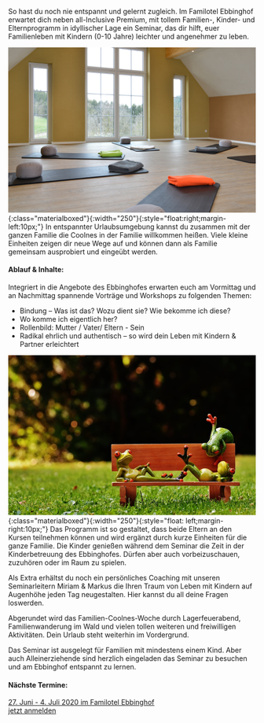 So hast du noch nie entspannt und gelernt zugleich. Im Familotel Ebbinghof erwartet dich neben all-Inclusive Premium, mit tollem Familien-, Kinder- und Elternprogramm in idyllischer Lage ein Seminar, das dir hilft, euer Familienleben mit Kindern (0-10 Jahre) leichter und angenehmer zu leben.

![Ebbinghof-Seminarraum](/assets/images_ebbinghof/ebbinghof-seminarraum.jpg){:class="materialboxed"}{:width="250"}{:style="float:right;margin-left:10px;"}
In entspannter Urlaubsumgebung kannst du zusammen mit der ganzen Familie die Coolnes in der Familie willkommen heißen. Viele kleine Einheiten zeigen dir neue Wege auf und können dann als Familie gemeinsam ausprobiert und eingeübt werden.

#### Ablauf & Inhalte:
Integriert in die Angebote des Ebbinghofes erwarten euch am Vormittag und an Nachmittag spannende Vorträge und Workshops zu folgenden Themen:
<ul class="collection">
   <li class="collection-item">Bindung – Was ist das? Wozu dient sie? Wie bekomme ich diese?</li>
   <li class="collection-item">Wo komme ich eigentlich her?</li>
   <li class="collection-item">Rollenbild: Mutter / Vater/ Eltern - Sein</li>
   <li class="collection-item">Radikal ehrlich und authentisch – so wird dein Leben mit Kindern & Partner erleichtert</li>
 </ul>

![Coole-Frösche](/assets/images/frogs-mini.jpg){:class="materialboxed"}{:width="250"}{:style="float: left;margin-right:10px;"}
Das Programm ist so gestaltet, dass beide Eltern an den Kursen teilnehmen können und wird ergänzt durch kurze Einheiten für die ganze Familie. Die Kinder genießen während dem Seminar die Zeit in der Kinderbetreuung des Ebbinghofes. Dürfen aber auch vorbeizuschauen, zuzuhören oder im Raum zu spielen.

Als Extra erhältst du noch ein persönliches Coaching mit unseren Seminarleitern Miriam & Markus die Ihren Traum von Leben mit Kindern auf Augenhöhe jeden Tag neugestalten. Hier kannst du all deine Fragen loswerden.

Abgerundet wird das Familien-Coolnes-Woche durch Lagerfeuerabend, Familienwanderung im Wald und vielen tollen weiteren und freiwilligen Aktivitäten. Dein Urlaub steht weiterhin im Vordergrund.

Das Seminar ist ausgelegt für Familien mit mindestens einem Kind. Aber auch Alleinerziehende sind herzlich eingeladen das Seminar zu besuchen und am Ebbinghof entspannt zu lernen.

#### Nächste Termine:
<a class="waves-effect waves-light btn-large" href="https://www.familotel-ebbinghof.de/" target="_blank">27. Juni - 4. Juli 2020 im Familotel Ebbinghof<br>jetzt anmelden</a>

